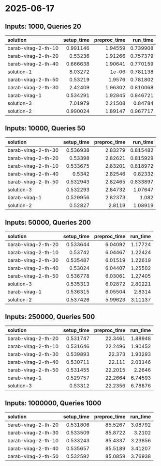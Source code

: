 # 2025-06-17

## Inputs: 1000, Queries 20

| solution            |   setup_time |   preproc_time |   run_time |
|:--------------------|-------------:|---------------:|-----------:|
| barab-virag-2-th-10 |     0.991146 |        1.94559 |   0.739908 |
| barab-virag-2-th-20 |     0.53236  |        1.91266 |   0.757379 |
| barab-virag-2-th-40 |     0.666638 |        1.90641 |   0.770159 |
| solution-1          |     8.03272  |        1e-06   |   0.781138 |
| barab-virag-2-th-50 |     0.53219  |        1.9576  |   0.781802 |
| barab-virag-2-th-30 |     2.42409  |        1.96302 |   0.810068 |
| barab-virag-1       |     0.534291 |        1.92845 |   0.846721 |
| solution-3          |     7.01979  |        2.21508 |   0.84784  |
| solution-2          |     0.990024 |        1.89147 |   0.967717 |

## Inputs: 10000, Queries 50

| solution            |   setup_time |   preproc_time |   run_time |
|:--------------------|-------------:|---------------:|-----------:|
| barab-virag-2-th-30 |     0.536938 |        2.83279 |   0.815482 |
| barab-virag-2-th-20 |     0.53398  |        2.82621 |   0.815929 |
| barab-virag-2-th-10 |     0.533675 |        2.83201 |   0.818972 |
| barab-virag-2-th-40 |     0.5342   |        2.82546 |   0.82332  |
| barab-virag-2-th-50 |     0.532943 |        2.82465 |   0.833897 |
| solution-3          |     0.532293 |        2.84732 |   1.07647  |
| barab-virag-1       |     0.529956 |        2.82373 |   1.082    |
| solution-2          |     0.52827  |        2.8119  |   1.08919  |

## Inputs: 50000, Queries 200

| solution            |   setup_time |   preproc_time |   run_time |
|:--------------------|-------------:|---------------:|-----------:|
| barab-virag-2-th-20 |     0.533644 |        6.04092 |    1.17724 |
| barab-virag-2-th-10 |     0.53742  |        6.04467 |    1.22424 |
| barab-virag-2-th-30 |     0.535487 |        6.01519 |    1.22619 |
| barab-virag-2-th-40 |     0.53024  |        6.04407 |    1.25502 |
| barab-virag-2-th-50 |     0.536778 |        6.03061 |    1.27405 |
| solution-3          |     0.535313 |        6.02872 |    2.80221 |
| barab-virag-1       |     0.536315 |        6.05504 |    2.8314  |
| solution-2          |     0.537426 |        5.99623 |    3.11137 |

## Inputs: 250000, Queries 500

| solution            |   setup_time |   preproc_time |   run_time |
|:--------------------|-------------:|---------------:|-----------:|
| barab-virag-2-th-20 |     0.531747 |        22.3461 |    1.88948 |
| barab-virag-2-th-10 |     0.531646 |        22.2496 |    1.90452 |
| barab-virag-2-th-30 |     0.539893 |        22.373  |    1.93293 |
| barab-virag-2-th-40 |     0.530711 |        22.111  |    2.03146 |
| barab-virag-2-th-50 |     0.531455 |        22.2015 |    2.2646  |
| barab-virag-1       |     0.529757 |        22.2664 |    6.74593 |
| solution-3          |     0.53312  |        22.2356 |    6.78876 |

## Inputs: 1000000, Queries 1000

| solution            |   setup_time |   preproc_time |   run_time |
|:--------------------|-------------:|---------------:|-----------:|
| barab-virag-2-th-20 |     0.531806 |        85.5267 |    3.08792 |
| barab-virag-2-th-30 |     0.533509 |        85.8722 |    3.2102  |
| barab-virag-2-th-10 |     0.533243 |        85.4337 |    3.23856 |
| barab-virag-2-th-40 |     0.535657 |        85.5189 |    3.41207 |
| barab-virag-2-th-50 |     0.532592 |        85.0859 |    3.76938 |